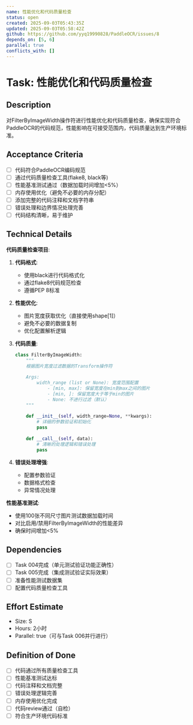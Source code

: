 ```yaml
---
name: 性能优化和代码质量检查
status: open
created: 2025-09-03T05:43:35Z
updated: 2025-09-03T05:58:42Z
github: https://github.com/yyq19990828/PaddleOCR/issues/8
depends_on: [5, 6]
parallel: true
conflicts_with: []
---
```


# Task: 性能优化和代码质量检查

## Description

对FilterByImageWidth操作符进行性能优化和代码质量检查，确保实现符合PaddleOCR的代码规范，性能影响在可接受范围内，代码质量达到生产环境标准。

## Acceptance Criteria

- [ ] 代码符合PaddleOCR编码规范
- [ ] 通过代码质量检查工具(flake8, black等)
- [ ] 性能基准测试通过（数据加载时间增加<5%）
- [ ] 内存使用优化（避免不必要的内存分配）
- [ ] 添加完整的代码注释和文档字符串
- [ ] 错误处理和边界情况处理完善
- [ ] 代码结构清晰，易于维护

## Technical Details

**代码质量检查项目**:
1. **代码格式**:
   - 使用black进行代码格式化
   - 通过flake8代码规范检查
   - 遵循PEP 8标准

2. **性能优化**:
   - 图片宽度获取优化（直接使用shape[1]）
   - 避免不必要的数据复制
   - 优化配置解析逻辑

3. **代码质量**:
   ```python
   class FilterByImageWidth:
       """
       根据图片宽度过滤数据的Transform操作符
       
       Args:
           width_range (list or None): 宽度范围配置
               - [min, max]: 保留宽度在min到max之间的图片
               - [min, ]: 保留宽度大于等于min的图片  
               - None: 不进行过滤（默认）
       """
       
       def __init__(self, width_range=None, **kwargs):
           # 详细的参数验证和初始化
           pass
           
       def __call__(self, data):
           # 清晰的处理逻辑和错误处理
           pass
   ```

4. **错误处理增强**:
   - 配置参数验证
   - 数据格式检查
   - 异常情况处理

**性能基准测试**:
- 使用100张不同尺寸图片测试数据加载时间
- 对比启用/禁用FilterByImageWidth的性能差异
- 确保时间增加<5%

## Dependencies

- [ ] Task 004完成（单元测试验证功能正确性）
- [ ] Task 005完成（集成测试验证实际效果）
- [ ] 准备性能测试数据集
- [ ] 配置代码质量检查工具

## Effort Estimate

- Size: S
- Hours: 2小时
- Parallel: true（可与Task 006并行进行）

## Definition of Done

- [ ] 代码通过所有质量检查工具
- [ ] 性能基准测试达标
- [ ] 代码注释和文档完整
- [ ] 错误处理逻辑完善
- [ ] 内存使用优化完成
- [ ] 代码review通过（自检）
- [ ] 符合生产环境代码标准